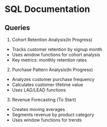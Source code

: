 # SQL Documentation

## Queries
1. Cohort Retention Analysis(In Progress)
- Tracks customer retention by signup month
- Uses window functions for cohort analysis
- Key metrics: monthly retention rates

2. Purchase Pattern Analysis(In Progress)
- Analyzes customer purchase frequency
- Calculates customer lifetime value
- Uses LAG/LEAD functions

3. Revenue Forecasting (To Start)
- Creates moving averages
- Segments revenue by product category
- Uses window functions for trends
